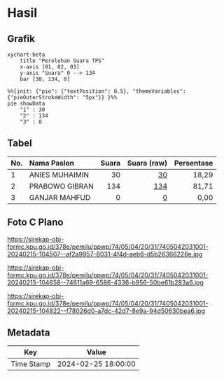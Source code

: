 # Hasil

## Grafik

```mermaid
xychart-beta
    title "Perolehan Suara TPS"
    x-axis [01, 02, 03]
    y-axis "Suara" 0 --> 134
    bar [30, 134, 0]
```

```mermaid
%%{init: {"pie": {"textPosition": 0.5}, "themeVariables": {"pieOuterStrokeWidth": "5px"}} }%%
pie showData
    "1" : 30
    "2" : 134
    "3" : 0
```

## Tabel

| No. | Nama Paslon    | Suara | Suara (raw) | Persentase |
|:--- |:-------------- | -----:| -----------:| ----------:|
| 1   | ANIES MUHAIMIN | 30    | [30][p-1]   | 18,29      |
| 2   | PRABOWO GIBRAN | 134   | [134][p-2]  | 81,71      |
| 3   | GANJAR MAHFUD  | 0     | [0][p-3]    | 0,00       |


[p-1]: https://github.com/gigit-pemilu/pemilu-2024-74-sulawesi-tenggara/blob/main/pilpres/hitung-suara/sub/74-sulawesi-tenggara/sub/05-konawe-selatan/sub/04-palangga/sub/2031-watudemba/sub/001-tps/sub/paslon-1.txt
[p-2]: https://github.com/gigit-pemilu/pemilu-2024-74-sulawesi-tenggara/blob/main/pilpres/hitung-suara/sub/74-sulawesi-tenggara/sub/05-konawe-selatan/sub/04-palangga/sub/2031-watudemba/sub/001-tps/sub/paslon-2.txt
[p-3]: https://github.com/gigit-pemilu/pemilu-2024-74-sulawesi-tenggara/blob/main/pilpres/hitung-suara/sub/74-sulawesi-tenggara/sub/05-konawe-selatan/sub/04-palangga/sub/2031-watudemba/sub/001-tps/sub/paslon-3.txt

## Foto C Plano

https://sirekap-obj-formc.kpu.go.id/378e/pemilu/ppwp/74/05/04/20/31/7405042031001-20240215-104507--af2a9957-8031-4f4d-aeb6-d5b26366226e.jpg

https://sirekap-obj-formc.kpu.go.id/378e/pemilu/ppwp/74/05/04/20/31/7405042031001-20240215-104658--74611a69-6586-4336-b956-50be61b283a6.jpg

https://sirekap-obj-formc.kpu.go.id/378e/pemilu/ppwp/74/05/04/20/31/7405042031001-20240215-104822--f78026d0-a7dc-42d7-8e9a-94d50630bea6.jpg


## Metadata

| Key        | Value               |
| ---------- | ------------------- |
| Time Stamp | 2024-02-25 18:00:00 |




